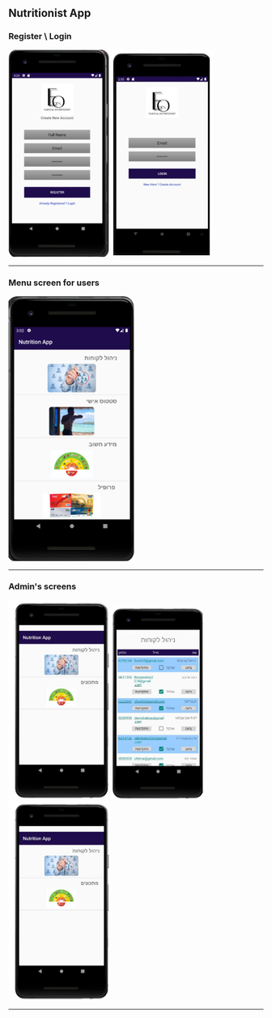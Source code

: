 ## Nutritionist App


### Register \ Login
<img src="img/Register.png" width=200> <img src="img/Login.png" width=200>

---

### Menu screen for users
<img src="img/Menu-screen.png" width=250>

---

### Admin's screens  
<img src="img/Menu-admin.JPG" width=200> <img src="img/customers-admin.JPG" width=180 height=380> <img src="img/Menu-admin.JPG" width=200>

---
